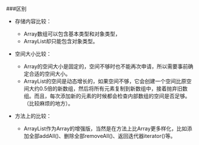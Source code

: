 ###区别
- 存储内容比较：
    - Array数组可以包含基本类型和对象类型，
    - ArrayList却只能包含对象类型。
    
- 空间大小比较：
  
  - Array的空间大小是固定的，空间不够时也不能再次申请，所以需要事前确定合适的空间大小。
  - ArrayList的空间是动态增长的，如果空间不够，它会创建一个空间比原空间大约0.5倍的新数组，然后将所有元素复制到新数组中，接着抛弃旧数组。而且，每次添加新的元素的时候都会检查内部数组的空间是否足够。（比较麻烦的地方）。
  
- 方法上的比较： 
  - ArrayList作为Array的增强版，当然是在方法上比Array更多样化，比如添加全部addAll()、删除全部removeAll()、返回迭代器iterator()等。
  